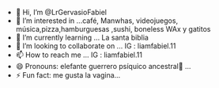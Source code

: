 - 👋 Hi, I’m @LrGervasioFabiel
- 👀 I’m interested in ...café, Manwhas, videojuegos, música,pizza,hamburguesas ,sushi, boneless WAx y gatitos
- 🌱 I’m currently learning ... La santa biblia
- 💞️ I’m looking to collaborate on ... IG : liamfabiel.11
- 📫 How to reach me ... IG : liamfabiel.11
- 😄 Pronouns: elefante guerrero psíquico ancestral🐘 ...
- ⚡ Fun fact: me gusta la vagina...

<!---
LrGervasioFabiel/LrGervasioFabiel is a ✨ special ✨ repository because its `README.md` (this file) appears on your GitHub profile.
You can click the Preview link to take a look at your changes.
--->
